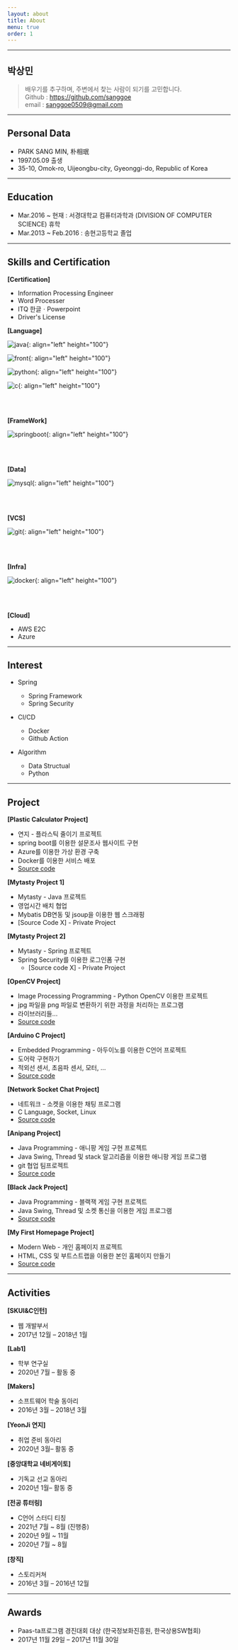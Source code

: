 ```yaml
---
layout: about
title: About
menu: true
order: 1
---
```


* * *

## 박상민
> 배우기를 추구하며, 주변에서 찾는 사람이 되기를 고민합니다.<br/>
> Github : <a href="https://github.com/sanggoe">https://github.com/sanggoe</a><br/>
> email : sanggoe0509@gmail.com

---
## Personal Data
* PARK SANG MIN, 朴相珉
* 1997.05.09 출생
* 35-10, Omok-ro, Uijeongbu-city, Gyeonggi-do, Republic of Korea

---
## Education
* Mar.2016 ~ 현재 : 서경대학교 컴퓨터과학과 (DIVISION OF COMPUTER SCIENCE) 휴학
* Mar.2013 ~ Feb.2016 : 송현고등학교 졸업

---
## Skills and Certification

**[Certification]**

* Information Processing Engineer
* Word Processer
* ITQ 한글ㆍPowerpoint
* Driver's License

**[Language]**

![java](/assets/img/java.png){: align="left" height="100"}

![front](/assets/img/front.png){: align="left" height="100"}

![python](/assets/img/python.png){: align="left" height="100"}

![c](/assets/img/c.png){: align="left" height="100"}&nbsp;

<br/>

<br/>

**[FrameWork]**

![springboot](/assets/img/springboot.png){: align="left" height="100"}&nbsp;

<br/>

<br/>

**[Data]**

![mysql](/assets/img/mysql.png){: align="left" height="100"}&nbsp;

<br/>

<br/>

**[VCS]**

![git](/assets/img/git.png){: align="left" height="100"}&nbsp;

<br/>

<br/>

**[Infra]**

![docker](/assets/img/docker.png){: align="left" height="100"}&nbsp;

<br/>

<br/>

**[Cloud]**

* AWS E2C
* Azure

---
## Interest

* Spring
    + Spring Framework
    + Spring Security

* CI/CD
    + Docker
    + Github Action

* Algorithm
    + Data Structual
    + Python

---
## Project

**[Plastic Calculator Project]**
* 연지 - 플라스틱 줄이기 프로젝트
* spring boot를 이용한 설문조사 웹사이트 구현
* Azure를 이용한 가상 환경 구축
* Docker를 이용한 서비스 배포
* [Source code](https://github.com/Sanggoe/plastic-calculator)

**[Mytasty Project 1]**
* Mytasty - Java 프로젝트
* 영업시간 배치 협업
* Mybatis DB연동 및 jsoup을 이용한 웹 스크래핑
* [Source Code X] - Private Project

**[Mytasty Project 2]**
* Mytasty - Spring 프로젝트<br/>
* Spring Security를 이용한 로그인폼 구현<br/>
    * [Source code X] - Private Project

**[OpenCV Project]**
* Image Processing Programming - Python OpenCV 이용한 프로젝트
* jpg 파일을 png 파일로 변환하기 위한 과정을 처리하는 프로그램
* 라이브러리들...
* [Source code](https://github.com/Sanggoe/Image-processing-programming/tree/master/project)

**[Arduino C Project]**
* Embedded Programming - 아두이노를 이용한 C언어 프로젝트
* 도어락 구현하기
* 적외선 센서, 초음파 센서, 모터, ...
* [Source code](https://github.com/Sanggoe/Arduino/tree/master/smart_doorlock)

**[Network Socket Chat Project]**
* 네트워크 - 소켓을 이용한 채팅 프로그램
* C Language, Socket, Linux
* [Source code](https://github.com/Sanggoe/chatting-program)

**[Anipang Project]**
* Java Programming - 애니팡 게임 구현 프로젝트
* Java Swing, Thread 및 stack 알고리즘을 이용한 애니팡 게임 프로그램
* git 협업 팀프로젝트
* [Source code](https://github.com/Sanggoe/Anipang)

**[Black Jack Project]**
* Java Programming - 블랙잭 게임 구현 프로젝트
* Java Swing, Thread 및 소켓 통신을 이용한 게임 프로그램
* [Source code](https://github.com/Sanggoe/Blackjack)

**[My First Homepage Project]**
* Modern Web - 개인 홈페이지 프로젝트
* HTML, CSS 및 부트스트랩을 이용한 본인 홈페이지 만들기
* [Source code](https://github.com/Sanggoe/My_First_Homepage)

---
## Activities

**[SKUI&C인턴]**
* 웹 개발부서
* 2017년 12월 – 2018년 1월

**[Lab1]**
* 학부 연구실
* 2020년 7월 – 활동 중

**[Makers]**
* 소프트웨어 학술 동아리
* 2016년 3월 – 2018년 3월

**[YeonJi 연지]**
* 취업 준비 동아리
* 2020년 3월– 활동 중

**[중앙대학교 네비게이토]**
* 기독교 선교 동아리
* 2020년 1월– 활동 중

**[전공 튜터링]**
* C언어 스터디 티칭
* 2021년 7월 ~ 8월 (진행중) 
* 2020년 9월 ~ 11월
* 2020년 7월 ~ 8월

**[창직]**
* 스토리커쳐
* 2016년 3월 – 2016년 12월

---
## Awards
* Paas-ta프로그램 경진대회 대상 (한국정보화진흥원, 한국상용SW협회)
* 2017년 11월 29일 – 2017년 11월 30일
